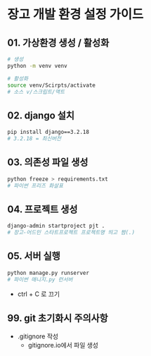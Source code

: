 # 장고 개발 환경 설정 가이드
## 01. 가상환경 생성 / 활성화
```bash
# 생성
python -m venv venv

# 활성화
source venv/Scirpts/activate
# 소스 v/스크립트/액트
```

## 02. django 설치
```bash
pip install django==3.2.18
# 3.2.18 = 최신버전
```

## 03. 의존성 파일 생성
```bash
python freeze > requirements.txt
# 파이썬 프리즈 화살표
```

## 04. 프로젝트 생성
```bash
django-admin startproject pjt .
# 장고-어드민 스타트프로젝트 프로젝트명 띄고 쩜(.)
```

## 05. 서버 실행
```bash
python manage.py runserver
# 파이썬 매니지.py 런서버
```
- ctrl + C 로 끄기

## 99. git 초기화시 주의사항
- .gitignore 작성
  - gitignore.io에서 파일 생성